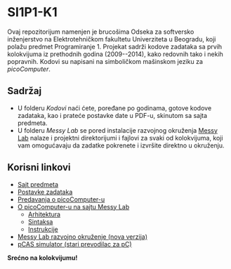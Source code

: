 SI1P1-K1
========

Ovaj repozitorijum namenjen je brucošima Odseka za softversko inženjerstvo na Elektrotehničkom fakultetu Univerziteta u
Beogradu, koji polažu predmet Programiranje 1. Projekat sadrži kodove zadataka sa prvih kolokvijuma iz prethodnih godina
(2009--2014), kako redovnih tako i nekih popravnih. Kodovi su napisani na simboličkom mašinskom jeziku za _picoComputer_.

Sadržaj
-------

* U folderu _Kodovi_ naći ćete, poređane po godinama, gotove kodove zadataka, kao i prateće postavke date u PDF-u, skinutom sa
sajta predmeta.
* U folderu _Messy Lab_ se pored instalacije razvojnog okruženja [Messy Lab](http://www.messylab.com) nalaze i projektni
direktorijumi i fajlovi za svaki od kolokvijuma, koji vam omogućavaju da zadatke pokrenete i izvršite direktno u okruženju.

Korisni linkovi
---------------

* [Sajt predmeta](http://rti.etf.bg.ac.rs/rti/ir1p1/index_si.html)
* [Postavke zadataka](http://rti.etf.bg.ac.rs/rti/ir1p1/rokovi.html)
* [Predavanja o picoComputer-u](http://rti.etf.bg.ac.rs/rti/ir1p1/materijali/predavanja/P1_pico_computer.pdf)
* [O picoComputer-u na sajtu Messy Lab](http://www.messylab.com/picocomputer)
  * [Arhitektura](http://www.messylab.com/picocomputer/architecture)
  * [Sintaksa](http://www.messylab.com/picocomputer/syntax)
  * [Instrukcije](http://www.messylab.com/picocomputer/instructions)
* [Messy Lab razvojno okruženje (nova verzija)](https://github.com/drstorm/messylab/releases/download/version-1.01/MessyLab-1.01.exe)
* [pCAS simulator (stari prevodilac za pC)](http://rti.etf.bg.ac.rs/rti/ir1p1/materijali/pCAS_1.1.zip)

**Srećno na kolokvijumu!**
